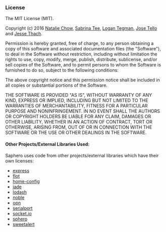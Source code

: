 ### License
The MIT License (MIT).

Copyright (c) 2016 [Natalie Chow](https://github.com/xxnatc), [Sabrina Tee](https://github.com/sabbyt/), [Logan Tegman](https://github.com/ltegman), [Jose Tello](https://github.com/josectello) and [Jesse Thach](https://github.com/jessethach).

Permission is hereby granted, free of charge, to any person obtaining a copy of this software and associated documentation files (the "Software"), to deal in the Software without restriction, including without limitation the rights to use, copy, modify, merge, publish, distribute, sublicense, and/or sell copies of the Software, and to permit persons to whom the Software is furnished to do so, subject to the following conditions:

The above copyright notice and this permission notice shall be included in all copies or substantial portions of the Software.

THE SOFTWARE IS PROVIDED "AS IS", WITHOUT WARRANTY OF ANY KIND, EXPRESS OR IMPLIED, INCLUDING BUT NOT LIMITED TO THE WARRANTIES OF MERCHANTABILITY, FITNESS FOR A PARTICULAR PURPOSE AND NONINFRINGEMENT. IN NO EVENT SHALL THE AUTHORS OR COPYRIGHT HOLDERS BE LIABLE FOR ANY CLAIM, DAMAGES OR OTHER LIABILITY, WHETHER IN AN ACTION OF CONTRACT, TORT OR OTHERWISE, ARISING FROM, OUT OF OR IN CONNECTION WITH THE SOFTWARE OR THE USE OR OTHER DEALINGS IN THE SOFTWARE.

#### Other Projects/External Libraries Used:
Saphero uses code from other projects/external libraries which have their own licenses:
- [express](https://www.npmjs.com/package/express)
- [flot](https://www.npmjs.com/package/flot)
- [home-config](https://www.npmjs.com/package/home-config)
- [jade](https://www.npmjs.com/package/jade)
- [lodash](https://www.npmjs.com/package/lodash)
- [noble](https://www.npmjs.com/package/noble)
- [opn](https://www.npmjs.com/package/opn)
- [serialport](https://www.npmjs.com/package/serialport)
- [socket.io](https://www.npmjs.com/package/socket.io)
- [sphero](https://www.npmjs.com/package/sphero)
- [sweetalert](https://www.npmjs.com/package/sweetalert)
